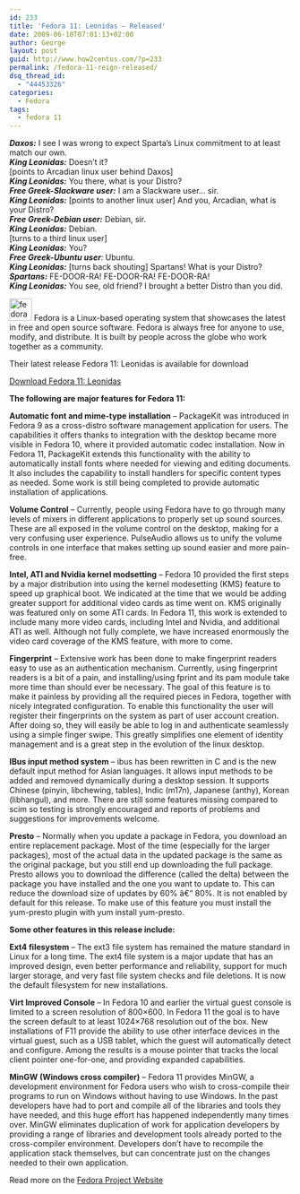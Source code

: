 ```yaml
---
id: 233
title: 'Fedora 11: Leonidas – Released'
date: 2009-06-10T07:01:13+02:00
author: George
layout: post
guid: http://www.how2centos.com/?p=233
permalink: /fedora-11-reign-released/
dsq_thread_id:
  - "44453326"
categories:
  - Fedora
tags:
  - fedora 11
---
```

**_Daxos:_** I see I was wrong to expect Sparta&#8217;s Linux commitment to at least match our own.  
**_King Leonidas:_** Doesn&#8217;t it?  
[points to Arcadian linux user behind Daxos]  
**_King Leonidas:_** You there, what is your Distro?  
**_Free Greek-Slackware user:_** I am a Slackware user&#8230; sir.  
**_King Leonidas:_** [points to another linux user] And you, Arcadian, what is your Distro?  
**_Free Greek-Debian user:_** Debian, sir.  
**_King Leonidas:_** Debian.  
[turns to a third linux user]  
**_King Leonidas:_** You?  
_**Free Greek-Ubuntu user**:_ Ubuntu.  
**_King Leonidas:_** [turns back shouting] Spartans! What is your Distro?  
**_Spartans:_** FE-DOOR-RA! FE-DOOR-RA! FE-DOOR-RA!  
**_King Leonidas:_** You see, old friend? I brought a better Distro than you did.

<img loading="lazy" class="size-full wp-image-235 alignleft" title="fedora" src="http://www.how2centos.com/wp-content/uploads/2009/06/fedora.gif" alt="fedora" width="40" height="40" /> Fedora is a Linux-based operating system that showcases the latest in free and open source software. Fedora is always free for anyone to use, modify, and distribute. It is built by people across the globe who work together as a community.

Their latest release Fedora 11: Leonidas is available for download

[Download Fedora 11: Leonidas](http://fedoraproject.org/en/get-fedora)

<!--more-->

**The following are major features for Fedora 11:**

**Automatic font and mime-type installation** &#8211; PackageKit was introduced in Fedora 9 as a cross-distro software management application for users. The capabilities it offers thanks to integration with the desktop became more visible in Fedora 10, where it provided automatic codec installation. Now in Fedora 11, PackageKit extends this functionality with the ability to automatically install fonts where needed for viewing and editing documents. It also includes the capability to install handlers for specific content types as needed. Some work is still being completed to provide automatic installation of applications.

**Volume Control** &#8211; Currently, people using Fedora have to go through many levels of mixers in different applications to properly set up sound sources. These are all exposed in the volume control on the desktop, making for a very confusing user experience. PulseAudio allows us to unify the volume controls in one interface that makes setting up sound easier and more pain-free.

**Intel, ATI and Nvidia kernel modsetting** &#8211; Fedora 10 provided the first steps by a major distribution into using the kernel modesetting (KMS) feature to speed up graphical boot. We indicated at the time that we would be adding greater support for additional video cards as time went on. KMS originally was featured only on some ATI cards. In Fedora 11, this work is extended to include many more video cards, including Intel and Nvidia, and additional ATI as well. Although not fully complete, we have increased enormously the video card coverage of the KMS feature, with more to come.

**Fingerprint** &#8211; Extensive work has been done to make fingerprint readers easy to use as an authentication mechanism. Currently, using fingerprint readers is a bit of a pain, and installing/using fprint and its pam module take more time than should ever be necessary. The goal of this feature is to make it painless by providing all the required pieces in Fedora, together with nicely integrated configuration. To enable this functionality the user will register their fingerprints on the system as part of user account creation. After doing so, they will easily be able to log in and authenticate seamlessly using a simple finger swipe. This greatly simplifies one element of identity management and is a great step in the evolution of the linux desktop.

**IBus input method system** &#8211; ibus has been rewritten in C and is the new default input method for Asian languages. It allows input methods to be added and removed dynamically during a desktop session. It supports Chinese (pinyin, libchewing, tables), Indic (m17n), Japanese (anthy), Korean (libhangul), and more. There are still some features missing compared to scim so testing is strongly encouraged and reports of problems and suggestions for improvements welcome.

**Presto** &#8211; Normally when you update a package in Fedora, you download an entire replacement package. Most of the time (especially for the larger packages), most of the actual data in the updated package is the same as the original package, but you still end up downloading the full package. Presto allows you to download the difference (called the delta) between the package you have installed and the one you want to update to. This can reduce the download size of updates by 60% â€“ 80%. It is not enabled by default for this release. To make use of this feature you must install the yum-presto plugin with yum install yum-presto.

**Some other features in this release include:**

**Ext4 filesystem** &#8211; The ext3 file system has remained the mature standard in Linux for a long time. The ext4 file system is a major update that has an improved design, even better performance and reliability, support for much larger storage, and very fast file system checks and file deletions. It is now the default filesystem for new installations.

**Virt Improved Console** &#8211; In Fedora 10 and earlier the virtual guest console is limited to a screen resolution of 800&#215;600. In Fedora 11 the goal is to have the screen default to at least 1024&#215;768 resolution out of the box. New installations of F11 provide the ability to use other interface devices in the virtual guest, such as a USB tablet, which the guest will automatically detect and configure. Among the results is a mouse pointer that tracks the local client pointer one-for-one, and providing expanded capabilities.

**MinGW (Windows cross compiler)** &#8211; Fedora 11 provides MinGW, a development environment for Fedora users who wish to cross-compile their programs to run on Windows without having to use Windows. In the past developers have had to port and compile all of the libraries and tools they have needed, and this huge effort has happened independently many times over. MinGW eliminates duplication of work for application developers by providing a range of libraries and development tools already ported to the cross-compiler environment. Developers don&#8217;t have to recompile the application stack themselves, but can concentrate just on the changes needed to their own application.

Read more on the [Fedora Project Website](http://docs.fedoraproject.org/release-notes/f11/en-US/index.html#sect-Release_Notes-Fedora_11_Overview)